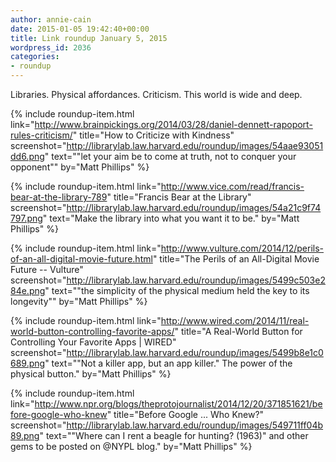 ```yaml
---
author: annie-cain
date: 2015-01-05 19:42:40+00:00
title: Link roundup January 5, 2015
wordpress_id: 2036
categories:
- roundup
---
```


Libraries. Physical affordances. Criticism. This world is wide and deep.

{% include roundup-item.html
  link="http://www.brainpickings.org/2014/03/28/daniel-dennett-rapoport-rules-criticism/"
  title="How to Criticize with Kindness"
  screenshot="http://librarylab.law.harvard.edu/roundup/images/54aae93051dd6.png"
  text="\"let your aim be to come at truth, not to conquer your opponent\""
  by="Matt Phillips"
%}

{% include roundup-item.html
  link="http://www.vice.com/read/francis-bear-at-the-library-789"
  title="Francis Bear at the Library"
  screenshot="http://librarylab.law.harvard.edu/roundup/images/54a21c9f74797.png"
  text="Make the library into what you want it to be."
  by="Matt Phillips"
%}

{% include roundup-item.html
  link="http://www.vulture.com/2014/12/perils-of-an-all-digital-movie-future.html"
  title="The Perils of an All-Digital Movie Future -- Vulture"
  screenshot="http://librarylab.law.harvard.edu/roundup/images/5499c503e284e.png"
  text="\"the simplicity of the physical medium held the key to its longevity\""
  by="Matt Phillips"
%}

{% include roundup-item.html
  link="http://www.wired.com/2014/11/real-world-button-controlling-favorite-apps/"
  title="A Real-World Button for Controlling Your Favorite Apps | WIRED"
  screenshot="http://librarylab.law.harvard.edu/roundup/images/5499b8e1c0689.png"
  text="\"Not a killer app, but an app killer.\" The power of the physical button."
  by="Matt Phillips"
%}

{% include roundup-item.html
  link="http://www.npr.org/blogs/theprotojournalist/2014/12/20/371851621/before-google-who-knew"
  title="Before Google ... Who Knew?"
  screenshot="http://librarylab.law.harvard.edu/roundup/images/549711ff04b89.png"
  text="\"Where can I rent a beagle for hunting? (1963)\" and other gems to be posted on @NYPL blog."
  by="Matt Phillips"
%}

